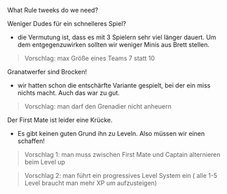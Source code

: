 What Rule tweeks do we need?

Weniger Dudes für ein schnelleres Spiel?
- die Vermutung ist, dass es mit 3 Spielern sehr viel länger dauert. Um dem entgegenzuwirken sollten wir weniger Minis aus Brett stellen. 
> Vorschlag: max Größe eines Teams 7 statt 10

Granatwerfer sind Brocken!
- wir hatten schon die entschärfte Variante gespielt, bei der ein miss nichts macht. Auch das war zu gut. 
> Vorschlag: man darf den Grenadier nicht anheuern

Der First Mate ist leider eine Krücke. 
- Es gibt keinen guten Grund ihn zu Leveln. Also müssen wir einen schaffen!
> Vorschlag 1: man muss zwischen First Mate und Captain alternieren beim Level up

> Vorschlag 2: man führt ein progressives Level System ein ( alle 1-5 Level braucht man mehr XP um aufzusteigen)
